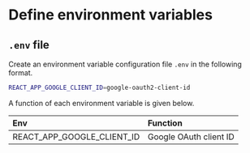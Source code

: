 # Define environment variables
## `.env` file
Create an environment variable configuration file `.env` in the following format.

```bash
REACT_APP_GOOGLE_CLIENT_ID=google-oauth2-client-id
```

A function of each environment variable is given below.

| Env   | Function |
| :---- | :----    |
| REACT_APP_GOOGLE_CLIENT_ID | Google OAuth client ID |
